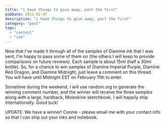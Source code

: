 ```yaml
---
title: "i have things to give away, part the first"
pubDate: 2011-02-07
description: "i have things to give away, part the first"
category: "post"
tags:
  - "contest"
  - "ink"
---
```


Now that I've made it through all of the samples of Diamine ink that I was sent, I'm happy to pass some of them on (the others I will keep to provide comparisons on future reviews). Each sample is about 15ml (half a 30ml bottle). So, for a chance to win samples of Diamine Imperial Purple, Diamine Red Dragon, and Diamine Midnight, just leave a comment on this thread. You will have until Midnight EST on February 11th to enter.

Sometime during the weekend, I will use random.org to generate the winning comment number, and the winner will receive the three samples along with a large, hardback, Moleskine sketchbook. I will happily ship internationally. Good luck!

UPDATE: We have a winner! Connie - please email me with your contact info so that I can ship out your inks and notebook.
